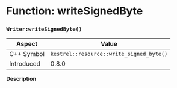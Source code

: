 
# Function: writeSignedByte
### `Writer:writeSignedByte()`

| Aspect | Value |
| --- | --- |
| C++ Symbol | `kestrel::resource::write_signed_byte()` |
| Introduced | 0.8.0 |

**Description**


